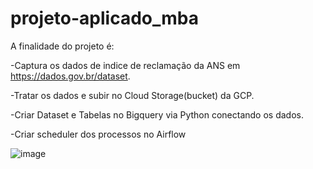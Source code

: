 # projeto-aplicado_mba

A finalidade do projeto é:

-Captura os dados de indice de reclamação da ANS em https://dados.gov.br/dataset.

-Tratar os dados e subir no Cloud Storage(bucket) da GCP.

-Criar Dataset e Tabelas no Bigquery via Python conectando os dados.

-Criar scheduler dos processos no Airflow

![image](https://user-images.githubusercontent.com/101958426/195097681-54d6115e-b7ed-49e9-a04a-411611427c5f.png)



